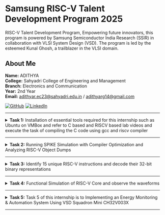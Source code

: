 #  Samsung RISC-V Talent Development Program 2025

RISC-V Talent Development Program, Empowering future innovators, this program is powered by Samsung Semiconductor India Research (SSIR) in collaboration with VLSI System Design (VSD).
The program is led by the esteemed Kunal Ghosh, a trailblazer in the VLSI domain.

##  About Me

**Name:** ADITHYA  
**College:** Sahyadri College of Engineering and Management  
**Branch:** Electronics and Communication         
**Year:** 2nd Year         
**Email:** adithyar.ec23@sahyadri.edu.in / adithyarg14@gmail.com   

[![GitHub](https://img.shields.io/badge/GitHub-181717?style=for-the-badge&logo=github&logoColor=white)](https://github.com/adithyarg?tab=repositories)
[![LinkedIn](https://img.shields.io/badge/LinkedIn-0A66C2?style=for-the-badge&logo=linkedin&logoColor=white)](https://www.linkedin.com/in/adithya-rg-74a23b293/)


----------------------------------------------------------------------------------------------------------------

<details>
<summary><b>Task 1:</b> Installation of essential tools required for this internship such as Ubuntu on VMBox and refer to C based and RISCV based lab videos and execute the task of compiling the C code using gcc and riscv compiler</summary>   
<br>

### Installed Ubuntu 18.04 LTS on Oracle Virtual Machine Box**
- Downloaded the RISC-V workshop VDI file.
- Installed Oracle VirtualBox and created a virtual machine with the following specifications:
  - **RAM:** 4 GB  
  - **CPU Cores:** 4  
  - **Operating System:** Linux-based Ubuntu 18.04 LTS
- Successfully set up the virtual environment and folder structure for further tasks.

![Ubuntu and VMBox Installation](https://github.com/adithyarg/samsung-riscv/blob/b59cedf0872e46a028c4f9a2169a92985824331f/Task%20-%201/Ubuntu%20and%20VMBox%20Installation.png)

---

### C Language based LAB
We have to follow the given steps to compile any **.c** file in our machine:
1. Open the bash terminal and locate to the directory where you want to create your file. Then run the following command:

	```
	$ cd
	$ sudo apt install leafpad
	$ leafpad sum1ton.c &
	```
 2. This will open the editor and allows you to write into the file that you have created. You have to write the C code of printing the sum of n numbers. Once you are done with your code, press ```Ctrl + S``` to save your file, and then press ```Ctrl + W``` to close the editor.   

![Developed a C program.](https://github.com/adithyarg/samsung-riscv/blob/8f1408c19e6ff497027abb9b34e66398c7efffc0/Task%20-%201/Code%20of%20C%20based%20lab.png)

3. To the C code on your terminal, run the following command:
	```
	$ gcc sum1ton.c
	$ ./a.out
	```
![Executed a C program.](https://github.com/adithyarg/samsung-riscv/blob/c69125f8dbb45277759690c3d67f8f0d9d2511cf/Task%20-%201/C%20Code%20compiled%20on%20gcc%20Compiler.png)

  
------------------------------------------------------------------------------------------------------------------

### RISCV based LAB
We have to do the same compilation of our code but this time using RISCV gcc compiler. Follow the given steps:  
1. Use the cat command to display the content of the sum1ton.c file in the terminal: 

	```
	$ cat sum1ton.c
	```
![cat Command](https://github.com/adithyarg/samsung-riscv/blob/610e60ce566fd879ff0601b4046d560e4882e05f/Task%20-%201/cat%20Command.png)

2. Using the **cat** command, the entire C code will be displayed on the terminal. Compile with Optimization Level O1
Compile the code using the RISC-V GCC compiler with the following flags:

	```
	$ riscv64-unknown-elf-gcc -O1 -mabi=lp64 -march=rv64i -o sum1ton.o sum1ton.c

3. Open a new terminal and Generate the assembly language equivalent of the compiled object file using the objdump tool:    

	```
	$ riscv64-unknown-elf-objdump -d sum1ton.o | less
	```
4. The Assembly Language code of our C code will be displayed on the terminal. Type ```/main``` to locate the main section of our code.

![Objdump using -O1 format](https://github.com/adithyarg/samsung-riscv/blob/70786f6c2ee6d9739941617fa637965772c3abd2/Task%20-%201/Objdump%20using%20-O1%20format.png)

5. Compile with Optimization Level Ofast, Compile the code using the RISC-V GCC compiler with the following flags:

	```
	$ riscv64-unknown-elf-gcc -Ofast -mabi=lp64 -march=rv64i -o sum1ton.o sum1ton.c

6. Open a new terminal and Generate the assembly language equivalent of the compiled object file using the objdump tool:    

	```
	$ riscv64-unknown-elf-objdump -d sum1ton.o | less
	```
7. The Assembly Language code of our C code will be displayed on the terminal. Type ```/main``` to locate the main section of our code.

![Objdump using -Ofast format](https://github.com/adithyarg/samsung-riscv/blob/5508c53ce209c8721039736cb7cceb97dc5a8f73/Task%20-%201/Objdump%20using%20-Ofast%20format.png)

### *Descriptions of the keyword used in above command*   
* **-O1:** Basic optimization level.
* **-Ofast:** Maximum optimizations for speed, potentially altering standard behavior.
* **-mabi=lp64:** Specifies the ABI (Application Binary Interface) for 64-bit architecture.  
* **-march=rv64i:** argets the 64-bit RISC-V base integer instruction set.
* **-o sum1ton.o:** Specifies the output file name.

Comparison of **-O1:** and **-Ofast:**
The -Ofast flag typically reduces the number of instructions by using advanced techniques like loop unrolling, vectorization, and other performance-enhancing strategies, resulting in faster code execution compared to -O1.
</details>

-------------------------------------------------

<details>
<summary><b>Task 2:</b> Running SPIKE Simulation with Compiler Optimization and Analyzing RISC-V Object Dumps</summary>   
<br>
	
### C Language based Factorial Code
We have to follow the given steps to compile any **.c** file in our machine:
1. Open the bash terminal and locate to the directory where you want to create your file. Then run the following command:

	```
	$ cd
 	$ leafpad factofnum.c &
	```
 2. This will open the editor and allows you to write into the file that you have created. You have to write the C code of printing the factorial of 5. Once you are done with your code, press ```Ctrl + S``` to save your file, and then press ```Ctrl + W``` to close the editor.  

![Developed a C program.](https://github.com/adithyarg/samsung-riscv/blob/6af07b893f4fce1ef6759ffc84705d234c831496/Task%20-%202/simple%20C%20program%20(Factorial%20of%205)/factorial_code.png)

### Factorial Code Compilation and Output 
We have to follow the given steps to get output any **.c** file in our machine:
1. To the C code on your terminal, run the following command:

	```
	$ gcc sum1ton.c
	$ ./a.out
	```
![Executed a C program.](https://github.com/adithyarg/samsung-riscv/blob/69e63628eb6d72c94bdb5a2e6abef6ef9adf782d/Task%20-%202/simple%20C%20program%20(Factorial%20of%205)/factorial_code_output.png)

### Factorial Code Spike Output
We have to follow the given steps to get output any **.c** file in our machine:
1. To the C code on your terminal, run the following command:

	```
	$ spike pk factofnum.o
	```
![Executed a C program using Spike functtion.](https://github.com/adithyarg/samsung-riscv/blob/1ec8ef880ee8793fd28ba7d75c4bbeff4ec0638d/Task%20-%202/simple%20C%20program%20(Factorial%20of%205)/factorial_output_spike.png)

### Compile with Optimization Level -O1
We have to do the same compilation of our code but this time using RISCV gcc compiler. Follow the given steps:  
1. Compile the code using the RISC-V GCC compiler with the following flags:

	```
	$ riscv64-unknown-elf-gcc -O1 -mabi=lp64 -march=rv64i -o factofnum.o factofnum.c
	```

2. Open a new terminal and Generate the assembly language equivalent of the compiled object file using the objdump tool:    

	```
	$ riscv64-unknown-elf-objdump -d factofnum.o | less
	```
3. The Assembly Language code of our C code will be displayed on the terminal. Type ```/main``` to locate the main section of our code.

![Objdump using -O1 format](https://github.com/adithyarg/samsung-riscv/blob/2466c7383f4c996598b59b16c06145790ef313db/Task%20-%202/simple%20C%20program%20(Factorial%20of%205)/main_factorial_O1.png)

### Compile with Optimization Level -Ofast
We have to do the same compilation of our code but this time using RISCV gcc compiler. Follow the given steps:  
1. Compile the code using the RISC-V GCC compiler with the following flags:

	```
	$ riscv64-unknown-elf-gcc -Ofast -mabi=lp64 -march=rv64i -o factofnum.o factofnum.c
	```

2. Open a new terminal and Generate the assembly language equivalent of the compiled object file using the objdump tool:    

	```
	$ riscv64-unknown-elf-objdump -d factofnum.o | less
	```
3. The Assembly Language code of our C code will be displayed on the terminal. Type ```/main``` to locate the main section of our code.

![Objdump using -Ofast format](https://github.com/adithyarg/samsung-riscv/blob/167ec55e2b8dd5cf7629e3d4ca7073472552a600/Task%20-%202/simple%20C%20program%20(Factorial%20of%205)/main_factorial_Ofast.png)

### Debug with Optimization Level -O1	
We have to do the same compilation of our code but this time using SPIKE debug compiler. Follow the given steps:  
1. Compile the code using the SPIKE debug compiler with the following flags:

	```
	$ spike -d pk factofnum.o
	$ until pc 0 101d4
	$ reg 0 sp
	$ q
	$ spike -d pk factofnum.o
	$ until pc 0 101d4
	$ reg 0 sp

	$ reg 0 sp
	```

![Spike debug -01 format](https://github.com/adithyarg/samsung-riscv/blob/7928ee8141cf2d5b333444dca84c4e96a9d7ff8a/Task%20-%202/simple%20C%20program%20(Factorial%20of%205)/spike_debug_factorial_O1.png)

### Debug with Optimization Level -Ofast	
We have to do the same compilation of our code but this time using SPIKE debug compiler. Follow the given steps:  
1. Compile the code using the SPIKE debug compiler with the following flags:

	```
	$ spike -d pk factofnum.o
	$ until pc 0 100b0
	$ reg 0 a0

	$ reg 0 a0

	$ reg 0 sp
	$ q
	$ spike -d pk factofnum.o
	$ until pc 0 100b4

	$ reg 0 sp
	```

![Spike debug -0fast format](https://github.com/adithyarg/samsung-riscv/blob/4734bb6b77648581fc02f866ed1411349eef1465/Task%20-%202/simple%20C%20program%20(Factorial%20of%205)/spike_debug_factorial_Ofast.png)


</details>

-------------------------------------------------

<details>
<summary><b>Task 3:</b> Identify 15 unique RISC-V instructions and decode their 32-bit binary representations</summary>   
<br>

### Brief Overview of RISC-V Instruction Formats
**1. R-Type Instruction**

* Purpose: Used for arithmetic and logical operations on registers.
> * opcode (7 bits): Identifies the instruction type.
> * rd (5 bits): Destination register to store results.
> * func3 (3 bits): Specifies the operation type.
> * rs1 (5 bits): First source register.
> * rs2 (5 bits): Second source register.
> * func7 (7 bits): Further specifies the operation type.
Example: add x1, x2, x3 (Adds x2 and x3, stores in x1).

**2. I-Type Instruction**
* Purpose: Used for immediate and load operations involving registers and immediate values.
Fields:
> * opcode (7 bits): Identifies the instruction type.
> * rd (5 bits): Destination register to store results.
> * func3 (3 bits): Specifies the operation type.
> * rs1 (5 bits): Source register.
> * imm[11:0] (12 bits): Signed immediate value.
> * Example: addi x1, x2, 10 (Adds x2 and 10, stores in x1).

**3. S-Type Instruction**
* Purpose: Used for store operations, writing data from a register to memory.
> * opcode (7 bits): Identifies the instruction type.
> * imm[11:5] (7 bits): Upper bits of the signed immediate value.
> * rs1 (5 bits): Base address register.
> * rs2 (5 bits): Source register (data to store).
> * func3 (3 bits): Specifies the width/type of data (byte, half-word, word).
> * imm[4:0] (5 bits): Lower bits of the signed immediate value.
> * Example: sw x2, 8(x3) (Stores x2 at address x3 + 8).

**4. B-Type Instruction**
* Purpose: Used for conditional branching based on comparisons.
> * opcode (7 bits): Identifies the instruction type.
> * imm[12], imm[10:5], imm[4:1], imm[11]: Encodes a 12-bit signed immediate value.
> * rs1 (5 bits): First source register.
> * rs2 (5 bits): Second source register.
> * func3 (3 bits): Specifies the comparison type (e.g., equal, less than).
> * Example: beq x1, x2, label (Branches to label if x1 == x2).

**5. U-Type Instruction**
* Purpose: Used to load upper immediate values into registers.
> * opcode (7 bits): Identifies the instruction type.
> * rd (5 bits): Destination register to store results.
> * imm[31:12] (20 bits): Upper 20 bits of the immediate value.
> * Example: lui x1, 0x12345 (Loads 0x12345000 into x1).

**6. J-Type Instruction**
* Purpose: Used for unconditional jumps, including function calls.
> * opcode (7 bits): Identifies the instruction type.
> * rd (5 bits): Destination register (stores return address).
> * imm[20], imm[10:1], imm[11], imm[19:12]: Encodes a 20-bit signed immediate value (jump offset).
> * Example: jal x1, label (Jumps to label and stores return address in x1).


### Analysis of Instructions
![Objdump of application code.](https://github.com/adithyarg/samsung-riscv/blob/b1359c7c46d669c55984484888cb12549cf77649/Task%20-%203/main_factorial_Ofast.png)

1. **Instruction at address 0x1000b0:**
   ```
   ADD a0, a0, x1
   ```
   - Type: R-Type
   - Opcode: 0110011
   - `rd` = `a0` = `x10` = 01010
   - `rs1` = `a0` = `x10` = 01010
   - `rs2` = `x1` = 00001
   - `func3` = 000
   - `func7` = 0000000

   **32-bit representation:**
   ```
   0000000_00001_01010_000_01010_0110011
   ```

2. **Instruction at address 0x1000b4:**
   ```
   ADDI sp, sp, -16
   ```
   - Type: I-Type
   - Opcode: 0010011
   - `rd` = `sp` = `x2` = 00010
   - `rs1` = `sp` = `x2` = 00010
   - Immediate = -16 = `1111111111110000` (12-bit, signed)

   **32-bit representation:**
   ```
   111111111111_00010_000_00010_0010011
   ```

3. **Instruction at address 0x1000b8:**
   ```
   LI a1, 5
   ```
   - Pseudoinstruction for `ADDI a1, x0, 5`
   - Type: I-Type
   - Opcode: 0010011
   - `rd` = `a1` = `x11` = 01011
   - `rs1` = `x0` = 00000
   - Immediate = 5 = `000000000101`

   **32-bit representation:**
   ```
   000000000101_00000_000_01011_0010011
   ```

4. **Instruction at address 0x1000bc:**
   ```
   LUI a0, 464
   ```
   - Type: U-Type
   - Opcode: 0110111
   - `rd` = `a0` = `x10` = 01010
   - Immediate = 464 << 12 = `000000000000011101000000000000`

   **32-bit representation:**
   ```
   00000000000001110100_01010_0110111
   ```

5. **Instruction at address 0x1000c0:**
   ```
   JAL ra, 8
   ```
   - Type: J-Type
   - Opcode: 1101111
   - `rd` = `ra` = `x1` = 00001
   - Offset = 8 (signed 20-bit)

   **32-bit representation:**
   ```
   00000000000000000000_00001_1101111
   ```

6. **Instruction at address 0x1000c4:**
   ```
   ADDI sp, sp, 16
   ```
   - Type: I-Type
   - Opcode: 0010011
   - `rd` = `sp` = `x2` = 00010
   - `rs1` = `sp` = `x2` = 00010
   - Immediate = 16 = `0000000000010000`

   **32-bit representation:**
   ```
   0000000000010000_00010_000_00010_0010011
   ```

7. **Instruction at address 0x1000c8:**
   ```
   JAL ra, -8
   ```
   - Type: J-Type
   - Opcode: 1101111
   - `rd` = `ra` = `x1` = 00001
   - Offset = -8 (signed 20-bit)

   **32-bit representation:**
   ```
   11111111111111111111_00001_1101111
   ```

8. **Instruction at address 0x1000cc:**
   ```
   RET
   ```
   - Pseudoinstruction for `JALR x0, x1, 0`
   - Type: I-Type
   - Opcode: 1100111
   - `rd` = `x0` = 00000
   - `rs1` = `x1` = 00001
   - Immediate = 0 = `000000000000`

   **32-bit representation:**
   ```
   000000000000_00001_000_00000_1100111
   ```

9. **Instruction at address 0x1000d0:**
   ```
   SUB x3, x4, x5
   ```
   - Type: R-Type
   - Opcode: 0110011
   - `rd` = `x3` = 00011
   - `rs1` = `x4` = 00100
   - `rs2` = `x5` = 00101
   - `func3` = 000
   - `func7` = 0100000

   **32-bit representation:**
   ```
   0100000_00101_00100_000_00011_0110011
   ```

10. **Instruction at address 0x1000d4:**
   ```
   OR x7, x8, x9
   ```
   - Type: R-Type
   - Opcode: 0110011
   - `rd` = `x7` = 00111
   - `rs1` = `x8` = 01000
   - `rs2` = `x9` = 01001
   - `func3` = 110
   - `func7` = 0000000

   **32-bit representation:**
   ```
   0000000_01001_01000_110_00111_0110011
   ```

11. **Instruction at address 0x1000d8:**
   ```
   AND x13, x14, x15
   ```
   - Type: R-Type
   - Opcode: 0110011
   - `rd` = `x13` = 01101
   - `rs1` = `x14` = 01110
   - `rs2` = `x15` = 01111
   - `func3` = 111
   - `func7` = 0000000

   **32-bit representation:**
   ```
   0000000_01111_01110_111_01101_0110011
   ```

12. **Instruction at address 0x1000dc:**
   ```
   LW x20, 4(x21)
   ```
   - Type: I-Type
   - Opcode: 0000011
   - `rd` = `x20` = 10100
   - `rs1` = `x21` = 10101
   - Offset = 4 = `000000000100`
   - `func3` = 010

   **32-bit representation:**
   ```
   000000000100_10101_010_10100_0000011
   ```

13. **Instruction at address 0x1000e0:**
   ```
   SW x22, 8(x23)
   ```
   - Type: S-Type
   - Opcode: 0100011
   - `rs1` = `x23` = 10111
   - `rs2` = `x22` = 10110
   - Offset = 8 = `0000000001000`
   - Split Immediate: `imm[11:5] = 0000000`, `imm[4:0] = 01000`
   - `func3` = 010

   **32-bit representation:**
   ```
   0000000_10110_10111_010_01000_0100011
   ```

14. **Instruction at address 0x1000e4:**
   ```
   BEQ x24, x25, -4
   ```
   - Type: B-Type
   - Opcode: 1100011
   - `rs1` = `x24` = 11000
   - `rs2` = `x25` = 11001
   - Offset = -4 = `1111111111111100`
   - Split Immediate: `imm[12|10:5] = 111111, imm[4:1|11] = 111100`
   - `func3` = 000

   **32-bit representation:**
   ```
   111111_11001_11000_000_111100_1100011
   ```

15. **Instruction at address 0x1000e8:**
   ```
   AUIPC x26, 16
   ```
   - Type: U-Type
   - Opcode: 0010111
   - `rd` = `x26` = 11010
   - Immediate = 16 << 12 = `000000000000000000010000000000`

   **32-bit representation:**
   ```
   00000000000000000001_11010_0010111
   ```

</details>

-------------------------------------------------

<details>
<summary><b>Task 4:</b> Functional Simulation of RISC-V Core and observe the waveforms</summary>  
<br> 

### Install Required Things
**1. Install ```GTKwave``` waveform viewer**

*Use the following command to install GTKWave*  
```  
$ sudo apt update
$ sudo apt install gtkwave  
```

**2. Install ```Icarus Verilog``` open source tool for simulation**

*Use the following command to install Icarus Verilog*
```  
$ sudo apt-get install iverilog
```

![gtkwave and iverilog Installation](https://github.com/adithyarg/samsung-riscv/blob/5c538202438e6086e69d498de63dcf48f23a04f5/Task%20-%204/installed%20required%20things.png)


### Steps to perform functional simulation of RISCV  
1. Create a new directory with your name ```mkdir <your_name>```
2. Create two files by using ```touch``` command as ```adithya_rv32i.v``` and ```adithya_rv32i_tb.v```  
3. Copy the code from the reference github repo and paste it in your verilog and testbench files  
  
  
4. To run and simulate the verilog code, enter the following command:  
	```
	$ iverilog -o adithya_rv32i adithya_rv32i.v adithya_rv32i_tb.v
	$ ./adithya_rv32i
	```
5. To see the simulation waveform in GTKWave, enter the following command:
	```
	$ gtkwave adithya_rv32i.vcd
	```


6. The GTKWave will be opened and following window will be appeared  
  
![4](https://github.com/adithyarg/samsung-riscv/blob/5fed5b8f5663158db8a9c37ec9ab2a20cba97e0c/Task%20-%204/gtk%20waveform.png)

#### *Analysing the Output Waveform of various instructions that we have covered in TASK-3*  
**```Instruction 1: ADD R6, R2, R1```**  
  
![ADD](https://github.com/adithyarg/samsung-riscv/blob/a47f56cbfc3dee9520abf9f6d26479c327a7b411/Task%20-%204/instruction%201.png)

**```Instruction 2: SUB R7, R1, R2```**  
  
![SUB](https://github.com/adithyarg/samsung-riscv/blob/396f8d89e54316e2b8ad9b6a2d1cffab19c142a1/Task%20-%204/instruction%202.png)

**```Instruction 3: AND R8, R1, R3```**  

![AND](https://github.com/adithyarg/samsung-riscv/blob/396f8d89e54316e2b8ad9b6a2d1cffab19c142a1/Task%20-%204/instruction%203.png)

**```Instruction 4: OR R9, R2, R5```**  

![OR](https://github.com/adithyarg/samsung-riscv/blob/396f8d89e54316e2b8ad9b6a2d1cffab19c142a1/Task%20-%204/instruction%204.png)

**```Instruction 5: XOR R10, R1, R4```**  

![XOR](https://github.com/adithyarg/samsung-riscv/blob/396f8d89e54316e2b8ad9b6a2d1cffab19c142a1/Task%20-%204/instruction%205.png)

**```Instruction 6: SLT R1, R2, R4```**  

![SLT](https://github.com/adithyarg/samsung-riscv/blob/396f8d89e54316e2b8ad9b6a2d1cffab19c142a1/Task%20-%204/instruction%206.png)

**```Instruction 7: ADDI R12, R4, 5```**  

![ADDI](https://github.com/adithyarg/samsung-riscv/blob/396f8d89e54316e2b8ad9b6a2d1cffab19c142a1/Task%20-%204/instruction%207.png)

**```Instruction 8: BEQ R0, R0, 15```**  
  
![BEQ](https://github.com/adithyarg/samsung-riscv/blob/396f8d89e54316e2b8ad9b6a2d1cffab19c142a1/Task%20-%204/instruction%208.png)
 
**```Instruction 9: BNE R0, R1, 20```**

![BNE](https://github.com/adithyarg/samsung-riscv/blob/396f8d89e54316e2b8ad9b6a2d1cffab19c142a1/Task%20-%204/instruction%209.png)
  
**```Instruction 10: SLL R15, R1, R2```**  

![SLL](https://github.com/adithyarg/samsung-riscv/blob/396f8d89e54316e2b8ad9b6a2d1cffab19c142a1/Task%20-%204/instruction%2010.png)


</details>

-------------------------------------------------

<details>
<summary><b>Task 5:</b> Task 5 of this internship is to Implementing an Energy Monitoring & Automation System Using VSD Squadron Mini CH32V003X</summary>  
  
## Implementing an Energy Monitoring & Automation System using VSDSquadron Mini  
  
### **Overview**  
This project implements a Smart Energy Monitoring & Automation System using the VSD Squadron Mini CH32V003X, a RISC-V-based SoC development kit. The system is designed to monitor voltage, current, power, and temperature in real-time, enabling efficient energy tracking and automated motor control.

The VSD Squadron Mini collects data from sensors, including a Voltage Sensor (25V), ACS712 Current Sensor, and DHT22 Temperature Sensor. It processes the data and transmits it via UART to an ESP32, which hosts a local web server for real-time visualization of energy parameters. The web dashboard displays live voltage, current, power, temperature, and energy consumption, along with a remote control option for the motor.

The relay module, controlled by the VSD Squadron, ensures automatic motor shutdown if the temperature exceeds a predefined threshold, preventing overheating and protecting the system. This project integrates hardware and software to demonstrate practical embedded system applications in energy management, automation, and IoT using RISC-V microcontrollers.
  
### **Components Required**  
* VSD Squadron Mini CH32V003X – RISC-V-based SoC development kit for processing and control  
* Voltage Sensor (25V) – Measures the input voltage to monitor energy consumption  
* ACS712 Current Sensor – Measures the current drawn by the motor 
* DHT22 Temperature Sensor – Monitors motor temperature to prevent overheating
* ESP32 – Hosts a local web server to display real-time data and enable remote control
* Relay Module – Controls motor operation based on temperature threshold
* DC Motor – The load whose energy parameters are being monitored
* 9V Battery – Provides power to the motor and circuit 
* Jumper Wires – For making necessary connections on the breadboard
* Breadboard – For circuit prototyping
* USB-to-Serial Adapter – For programming and debugging the VSD Squadron Mini  
* VS Code for Software Development  
* PlatformIO Multi-framework professional IDE for simulating and uploading code to the VSDSquadron Mini.
* HTML, CSS, and JavaScript – For designing the ESP32 web dashboard
  
### **Circuit Connections**  
* **Input:** Voltage, Current, and Temperature sensors are connected to the VSD Squadron Mini for real-time monitoring. 
* **Processing:** The VSD Squadron Mini calculates the sensor values and transmits the data to the ESP32 via UART. 
* **Output:** The ESP32 hosts a web dashboard displaying live sensor data and provides a remote control button for the relay. 
* **Relay Control:** The relay module is controlled by the VSD Squadron Mini based on temperature thresholds.

| Component                  | Pin Number  |
|----------------------------|-------------|
| Voltage Sensor (VCC)       | 5V          |
| Voltage Sensor (OUT)       | PC0         |
| Current Sensor (VCC)       | 5V          |
| Current Sensor (OUT)       | PC1         |
| Temperature Sensor (DHT22) | PC2         |
| ESP32 UART TX              | RX (PD6)    |
| ESP32 UART RX              | TX (PD5)    |
| Relay Module IN            | PD3         |
| Motor Positive Terminal    | Relay NO    |
| Motor Negative Terminal    | GND         |
  
![Energy Monitoring & Automation System](https://github.com/adithyarg/samsung-riscv/blob/dd8637262493cb75cde414f96b2e215d6c1125ad/Task%20-%205/Circuit%20Diagram%202.0.jpg)

  
---

**Explanation:**
- The system takes input from voltage, current, and temperature sensors.
- The VSDSquadron Mini processes these sensor values and transmits data to the ESP32 via UART communication.
- The ESP32 hosts a local web server, displaying real-time data on a dashboard.
- The dashboard shows Voltage, Current, Power, Temperature, and Energy Consumption over time.
- A threshold mechanism is implemented:
- Temperature Threshold: If the battery overheats, the system automatically stops.
- Voltage and Current Monitoring: Used for energy calculations but does not trigger a shutdown.
- The relay module is controlled by the VSDSquadron Mini, allowing remote ON/OFF switching of the motor through the web interface.

---
  
  
### How to Program for VSD Squadron Mini Board?  
```
 #include <stdio.h>
 #include <string.h>      // For strlen, strstr, memset
 #include <ch32v00x.h>    // Adjust as needed for your SDK
 #include <debug.h>       // Delay functions, etc.
 
 /* Pin Definitions (adjust to your setup) */
 #define RELAY_PIN       GPIO_Pin_0      // PC0 for Relay
 #define RELAY_GPIO_PORT GPIOC
 
 /* Function Prototypes */
 void System_Init(void);
 void GPIO_Config(void);
 void ADC_Config(void);
 void UART_Config(void);
 uint16_t ADC_ReadValue(uint8_t channel);
 void sendDataOverUART(float voltage, float current, float temperature);
 void checkForRelayCommand(void);
 
 /* Globals for sensor values */
 volatile float g_voltage = 0.0f;
 volatile float g_current = 0.0f;
 volatile float g_temperature = 0.0f;
 
 int main(void)
 {
     /* Initialization */
     NVIC_PriorityGroupConfig(NVIC_PriorityGroup_1);
     SystemCoreClockUpdate();
     Delay_Init();
     GPIO_Config();
     ADC_Config();
     UART_Config();
 
     while(1)
     {
         // Read ADC values from channels 0, 1, 2
         uint16_t rawVoltage = ADC_ReadValue(0);  // e.g. ADC channel 0 -> PD0
         uint16_t rawCurrent = ADC_ReadValue(1);  // e.g. ADC channel 1 -> PD1
         uint16_t rawTemp    = ADC_ReadValue(2);   // e.g. ADC channel 2 -> PD2
 
         // Convert raw ADC values to engineering units (adjust scaling as needed)
         g_voltage     = (rawVoltage * 3.3f / 1023.0f) * (9.0f / 3.3f);  // Example scaling for 9V battery
         g_current     = (rawCurrent * 3.3f / 1023.0f) * 2.0f;            // Example scaling for current sensor
         g_temperature = (rawTemp * 3.3f / 1023.0f) * 100.0f;             // Example scaling for temperature sensor
 
         // Send sensor data over UART to ESP32
         sendDataOverUART(g_voltage, g_current, g_temperature);
 
         // Check for incoming relay control commands
         checkForRelayCommand();
 
         // Delay before next reading
         Delay_Ms(500);
     }
 }
 
 /* System/Clock Initialization */
 void System_Init(void)
 {
     SystemCoreClockUpdate();
     /* Enable clocks for GPIO/ADC/UART, etc. */
     RCC_APB2PeriphClockCmd(RCC_APB2Periph_GPIOD, ENABLE);
     RCC_APB2PeriphClockCmd(RCC_APB2Periph_GPIOC, ENABLE);
     RCC_APB2PeriphClockCmd(RCC_APB2Periph_ADC1, ENABLE);
     RCC_APB2PeriphClockCmd(RCC_APB2Periph_AFIO, ENABLE);
 }
 
 /* Configure GPIO for ADC inputs and Relay output */
 void GPIO_Config(void)
 {
     GPIO_InitTypeDef GPIO_InitStructure;
 
     /* ADC Pins: PD0, PD1, PD2 as analog input */
     GPIO_InitStructure.GPIO_Pin = GPIO_Pin_0 | GPIO_Pin_1 | GPIO_Pin_2;
     GPIO_InitStructure.GPIO_Mode = GPIO_Mode_AIN;
     GPIO_InitStructure.GPIO_Speed = GPIO_Speed_50MHz; 
     GPIO_Init(GPIOD, &GPIO_InitStructure);
 
     /* Relay Pin: PC0 as push-pull output */
     GPIO_InitStructure.GPIO_Pin = RELAY_PIN;
     GPIO_InitStructure.GPIO_Mode = GPIO_Mode_Out_PP;
     GPIO_InitStructure.GPIO_Speed = GPIO_Speed_50MHz;
     GPIO_Init(RELAY_GPIO_PORT, &GPIO_InitStructure);
 
     /* Set relay off initially */
     GPIO_ResetBits(RELAY_GPIO_PORT, RELAY_PIN);
 }
 
 /* Configure ADC */
 void ADC_Config(void)
 {
     ADC_InitTypeDef ADC_InitStructure;
 
     ADC_DeInit(ADC1);
     ADC_InitStructure.ADC_Mode = ADC_Mode_Independent;
     ADC_InitStructure.ADC_ScanConvMode = DISABLE;        // single channel mode
     ADC_InitStructure.ADC_ContinuousConvMode = DISABLE;    // single conversion
     ADC_InitStructure.ADC_ExternalTrigConv = ADC_ExternalTrigConv_None;
     ADC_InitStructure.ADC_DataAlign = ADC_DataAlign_Right;
     ADC_InitStructure.ADC_NbrOfChannel = 1;
     ADC_Init(ADC1, &ADC_InitStructure);
 
     ADC_Cmd(ADC1, ENABLE);
 
     // Calibration
     ADC_ResetCalibration(ADC1);
     while(ADC_GetResetCalibrationStatus(ADC1));
     ADC_StartCalibration(ADC1);
     while(ADC_GetCalibrationStatus(ADC1));
 }
 
 /* Read one ADC channel */
 uint16_t ADC_ReadValue(uint8_t channel)
 {
     // Configure the channel with a sample time (using ADC_SampleTime_43Cycles)
     ADC_RegularChannelConfig(ADC1, channel, 1, ADC_SampleTime_43Cycles);
     ADC_SoftwareStartConvCmd(ADC1, ENABLE);
     while(!ADC_GetFlagStatus(ADC1, ADC_FLAG_EOC))
     {
         // wait for conversion to complete
     }
     return ADC_GetConversionValue(ADC1);
 }
 
 /* Configure UART (PD5=TX, PD6=RX) */
 void UART_Config(void)
 {
     GPIO_InitTypeDef GPIO_InitStructure;
     USART_InitTypeDef USART_InitStructure;
 
     /* Enable USART1 clock */
     RCC_APB2PeriphClockCmd(RCC_APB2Periph_USART1, ENABLE);
 
     /* Configure TX Pin (PD5) */
     GPIO_InitStructure.GPIO_Pin = GPIO_Pin_5;
     GPIO_InitStructure.GPIO_Speed = GPIO_Speed_50MHz;
     GPIO_InitStructure.GPIO_Mode = GPIO_Mode_AF_PP;
     GPIO_Init(GPIOD, &GPIO_InitStructure);
 
     /* Configure RX Pin (PD6) */
     GPIO_InitStructure.GPIO_Pin = GPIO_Pin_6;
     GPIO_InitStructure.GPIO_Mode = GPIO_Mode_IN_FLOATING;
     GPIO_Init(GPIOD, &GPIO_InitStructure);
 
     /* UART configuration: 115200 baud, 8N1 */
     USART_InitStructure.USART_BaudRate = 115200;
     USART_InitStructure.USART_WordLength = USART_WordLength_8b;
     USART_InitStructure.USART_StopBits = USART_StopBits_1;
     USART_InitStructure.USART_Parity = USART_Parity_No;
     USART_InitStructure.USART_HardwareFlowControl = USART_HardwareFlowControl_None;
     USART_InitStructure.USART_Mode = USART_Mode_Rx | USART_Mode_Tx;
     USART_Init(USART1, &USART_InitStructure);
 
     USART_Cmd(USART1, ENABLE);
 }
 
 /* Send sensor data over UART in text format */
 void sendDataOverUART(float voltage, float current, float temperature)
 {
     char buffer[64];
     sprintf(buffer, "VOL=%.2f,CUR=%.2f,TMP=%.2f\n", voltage, current, temperature);
 
     for(uint8_t i = 0; i < strlen(buffer); i++)
     {
         while(USART_GetFlagStatus(USART1, USART_FLAG_TXE) == RESET);
         USART_SendData(USART1, buffer[i]);
     }
 }
 
 /* Check for incoming relay commands from ESP32 */
 void checkForRelayCommand(void)
 {
     static char rxBuffer[32];
     static uint8_t idx = 0;
 
     while(USART_GetFlagStatus(USART1, USART_FLAG_RXNE) == SET)
     {
         char c = (char)USART_ReceiveData(USART1);
         if(c != '\n' && idx < sizeof(rxBuffer) - 1)
         {
             rxBuffer[idx++] = c;
         }
         else
         {
             rxBuffer[idx] = '\0';
             if(strstr(rxBuffer, "RELAY=ON"))
             {
                 GPIO_SetBits(RELAY_GPIO_PORT, RELAY_PIN);  // Turn relay on
             }
             else if(strstr(rxBuffer, "RELAY=OFF"))
             {
                 GPIO_ResetBits(RELAY_GPIO_PORT, RELAY_PIN); // Turn relay off
             }
             idx = 0;
             memset(rxBuffer, 0, sizeof(rxBuffer));
         }
     }
 }
 


```


### How to Program for ESP 32 Board?  
```
/*******************************************************************************
 * ESP32 Web Server + UART Reader
 * Receives sensor data from VSD Squadron via Serial
 * Displays sensor readings on a webpage and provides relay control
 *******************************************************************************/

#include <WiFi.h>
#include <WebServer.h>

// Replace with your network credentials:
const char* ssid = "Your_SSID";
const char* password = "Your_PASSWORD";

// Global sensor values
float g_voltage = 0.0;
float g_current = 0.0;
float g_temperature = 0.0;

// Create a web server object on port 80
WebServer server(80);

// Function prototypes
void handleRoot();
void handleMotorOn();
void handleMotorOff();
void updateSensorDataFromSerial();
void parseSensorData(const String &dataLine);

void setup() {
  Serial.begin(115200); // Ensure this baud rate matches the VSD board's UART rate
  delay(1000);

  // Connect to WiFi
  WiFi.begin(ssid, password);
  Serial.println("Connecting to WiFi...");
  while (WiFi.status() != WL_CONNECTED) {
    delay(500);
    Serial.print(".");
  }
  Serial.println();
  Serial.print("WiFi connected. IP address: ");
  Serial.println(WiFi.localIP());

  // Define URL routes
  server.on("/", handleRoot);
  server.on("/motor/on", handleMotorOn);
  server.on("/motor/off", handleMotorOff);
  
  // Start the web server
  server.begin();
  Serial.println("Web server started.");
}

void loop() {
  server.handleClient();
  updateSensorDataFromSerial();
}

/* Web page: Displays sensor data and relay control buttons */
void handleRoot() {
  String html = R"rawliteral(
    <!DOCTYPE html>
    <html lang="en">
    <head>
      <meta charset="UTF-8">
      <meta name="viewport" content="width=device-width, initial-scale=1">
      <title>Energy Monitoring Dashboard</title>
      <link href="https://cdn.jsdelivr.net/npm/bootstrap@5.3.0/dist/css/bootstrap.min.css" rel="stylesheet">
      <style>
        body {
          background: #2c3e50;
          color: #ecf0f1;
          font-family: 'Roboto', sans-serif;
        }
        .card {
          background: #34495e;
          border: none;
          margin-top: 30px;
          box-shadow: 0 4px 6px rgba(0,0,0,0.4);
        }
        .card-header {
          background: #1abc9c;
          border-bottom: 1px solid #16a085;
        }
        .sensor-value {
          font-size: 2rem;
          font-weight: bold;
        }
        .sensor-label {
          font-size: 1rem;
          opacity: 0.9;
        }
        .btn-custom {
          background: #e67e22;
          border: none;
          font-size: 1.2rem;
          padding: 10px 20px;
          color: #ffffff;
        }
        .btn-custom:hover {
          background: #d35400;
        }
      </style>
    </head>
    <body>
      <div class="container">
        <div class="card">
          <div class="card-header text-center">
            <h2>Energy Monitoring Dashboard</h2>
          </div>
          <div class="card-body">
            <div class="row text-center">
              <div class="col-md-3 mb-3">
                <div class="sensor-label">Temperature</div>
                <div id="temperature" class="sensor-value">-- °C</div>
              </div>
              <div class="col-md-3 mb-3">
                <div class="sensor-label">Voltage</div>
                <div id="voltage" class="sensor-value">-- V</div>
              </div>
              <div class="col-md-3 mb-3">
                <div class="sensor-label">Current</div>
                <div id="current" class="sensor-value">-- A</div>
              </div>
              <div class="col-md-3 mb-3">
                <div class="sensor-label">Power</div>
                <div id="power" class="sensor-value">-- W</div>
              </div>
            </div>
            <div class="text-center">
              <button class="btn btn-custom" onclick="toggleRelay()">Toggle Relay</button>
            </div>
          </div>
        </div>
      </div>
      
      <script>
        function fetchSensorData() {
          fetch('/sensor')
            .then(response => response.json())
            .then(data => {
              document.getElementById('temperature').innerText = data.temperature.toFixed(2) + ' °C';
              document.getElementById('voltage').innerText = data.voltage.toFixed(2) + ' V';
              document.getElementById('current').innerText = data.current.toFixed(2) + ' A';
              document.getElementById('power').innerText = data.power.toFixed(2) + ' W';
            })
            .catch(err => console.error('Error fetching sensor data:', err));
        }

        function toggleRelay() {
          fetch('/toggle')
            .then(response => response.text())
            .then(() => fetchSensorData())
            .catch(err => console.error('Error toggling relay:', err));
        }

        setInterval(fetchSensorData, 3000);
        window.onload = fetchSensorData;
      </script>
    </body>
    </html>
  )rawliteral";
  server.send(200, "text/html", html);
}

/* Turn motor off: Send command to VSD board and redirect back */
void handleMotorOff() {
  Serial.println("RELAY=OFF");
  server.sendHeader("Location", "/");
  server.send(303);
}

/* Read incoming serial data and update sensor values */
void updateSensorDataFromSerial() {
  static String serialLine = "";
  while (Serial.available() > 0) {
    char c = (char)Serial.read();
    if (c == '\n') {
      // When a full line is received, parse it.
      parseSensorData(serialLine);
      serialLine = "";
    } else {
      serialLine += c;
    }
  }
}

/* Parse sensor data formatted as "VOL=xx.xx,CUR=yy.yy,TMP=zz.zz" */
void parseSensorData(const String &dataLine) {
  int idxVol = dataLine.indexOf("VOL=");
  int idxCur = dataLine.indexOf("CUR=");
  int idxTmp = dataLine.indexOf("TMP=");
  
  if (idxVol != -1 && idxCur != -1 && idxTmp != -1) {
    String volStr = dataLine.substring(idxVol + 4, dataLine.indexOf(',', idxVol));
    String curStr = dataLine.substring(idxCur + 4, dataLine.indexOf(',', idxCur));
    int commaPos = dataLine.indexOf(',', idxTmp);
    String tmpStr = (commaPos == -1) ? dataLine.substring(idxTmp + 4) 
                                     : dataLine.substring(idxTmp + 4, commaPos);

    g_voltage = volStr.toFloat();
    g_current = curStr.toFloat();
    g_temperature = tmpStr.toFloat();
  }
}



``` 

### Working Video  
[Video Link]()

</details>

--------------------------------------------------------------
